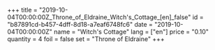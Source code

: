 +++
title = "2019-10-04T00:00:00Z_Throne_of_Eldraine_Witch's_Cottage_[en]_false"
id = "b87891cd-b457-4dff-8d18-a7eaf6748fc6"
date = "2019-10-04T00:00:00Z"
name = "Witch's Cottage"
lang = ["en"]
price = "0.10"
quantity = 4
foil = false
set = "Throne of Eldraine"
+++
